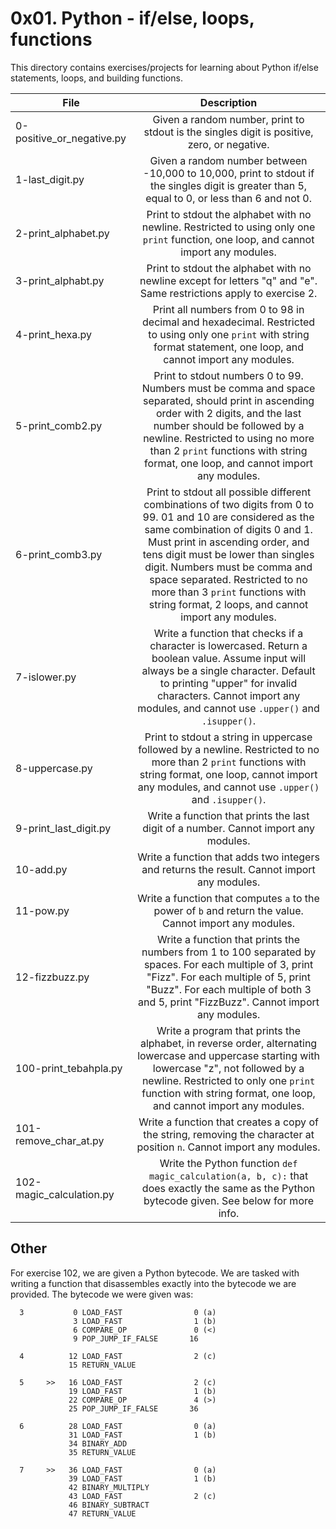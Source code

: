 # 0x01. Python - if/else, loops, functions

This directory contains exercises/projects for learning about Python if/else statements, loops, and building functions.

| File | Description |
| ---- |:-----------:|
| 0-positive_or_negative.py | Given a random number, print to stdout is the singles digit is positive, zero, or negative. |
| 1-last_digit.py | Given a random number between -10,000 to 10,000, print to stdout if the singles digit is greater than 5, equal to 0, or less than 6 and not 0. |
| 2-print_alphabet.py | Print to stdout the alphabet with no newline. Restricted to using only one `print` function, one loop, and cannot import any modules. |
| 3-print_alphabt.py | Print to stdout the alphabet with no newline except for letters "q" and "e". Same restrictions apply to exercise 2. |
| 4-print_hexa.py | Print all numbers from 0 to 98 in decimal and hexadecimal. Restricted to using only one `print` with string format statement, one loop, and cannot import any modules. |
| 5-print_comb2.py | Print to stdout numbers 0 to 99. Numbers must be comma and space separated, should print in ascending order with 2 digits, and the last number should be followed by a newline. Restricted to using no more than 2 `print` functions with string format, one loop, and cannot import any modules. |
| 6-print_comb3.py | Print to stdout all possible different combinations of two digits from 0 to 99. 01 and 10 are considered as the same combination of digits 0 and 1. Must print in ascending order, and tens digit must be lower than singles digit. Numbers must be comma and space separated. Restricted to no more than 3 `print` functions with string format, 2 loops, and cannot import any modules. |
| 7-islower.py | Write a function that checks if a character is lowercased. Return a boolean value. Assume input will always be a single character. Default to printing "upper" for invalid characters. Cannot import any modules, and cannot use `.upper()` and `.isupper()`. |
| 8-uppercase.py | Print to stdout a string in uppercase followed by a newline. Restricted to no more than 2 `print` functions with string format, one loop, cannot import any modules, and cannot use `.upper()` and `.isupper()`. |
| 9-print_last_digit.py | Write a function that prints the last digit of a number. Cannot import any modules. |
| 10-add.py | Write a function that adds two integers and returns the result. Cannot import any modules. |
| 11-pow.py | Write a function that computes `a` to the power of `b` and return the value. Cannot import any modules. |
| 12-fizzbuzz.py | Write a function that prints the numbers from 1 to 100 separated by spaces. For each multiple of 3, print "Fizz". For each multiple of 5, print "Buzz". For each multiple of both 3 and 5, print "FizzBuzz". Cannot import any modules. |
| 100-print_tebahpla.py | Write a program that prints the alphabet, in reverse order, alternating lowercase and uppercase starting with lowercase "z", not followed by a newline. Restricted to only one `print` function with string format, one loop, and cannot import any modules. |
| 101-remove_char_at.py | Write a function that creates a copy of the string, removing the character at position `n`. Cannot import any modules. |
| 102-magic_calculation.py | Write the Python function `def magic_calculation(a, b, c):` that does exactly the same as the Python bytecode given. See below for more info. |


## Other

For exercise 102, we are given a Python bytecode. We are tasked with writing a function that disassembles exactly into the bytecode we are provided. The bytecode we were given was:

```
  3           0 LOAD_FAST                0 (a)
              3 LOAD_FAST                1 (b)
              6 COMPARE_OP               0 (<)
              9 POP_JUMP_IF_FALSE       16

  4          12 LOAD_FAST                2 (c)
             15 RETURN_VALUE

  5     >>   16 LOAD_FAST                2 (c)
             19 LOAD_FAST                1 (b)
             22 COMPARE_OP               4 (>)
             25 POP_JUMP_IF_FALSE       36

  6          28 LOAD_FAST                0 (a)
             31 LOAD_FAST                1 (b)
             34 BINARY_ADD
             35 RETURN_VALUE

  7     >>   36 LOAD_FAST                0 (a)
             39 LOAD_FAST                1 (b)
             42 BINARY_MULTIPLY
             43 LOAD_FAST                2 (c)
             46 BINARY_SUBTRACT
             47 RETURN_VALUE
```